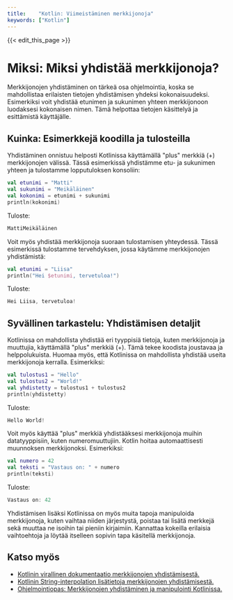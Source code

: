 ```yaml
---
title:    "Kotlin: Viimeistäminen merkkijonoja"
keywords: ["Kotlin"]
---
```


{{< edit_this_page >}}

# Miksi: Miksi yhdistää merkkijonoja?

Merkkijonojen yhdistäminen on tärkeä osa ohjelmointia, koska se mahdollistaa erilaisten tietojen yhdistämisen yhdeksi kokonaisuudeksi. Esimerkiksi voit yhdistää etunimen ja sukunimen yhteen merkkijonoon luodaksesi kokonaisen nimen. Tämä helpottaa tietojen käsittelyä ja esittämistä käyttäjälle.

## Kuinka: Esimerkkejä koodilla ja tulosteilla

Yhdistäminen onnistuu helposti Kotlinissa käyttämällä "plus" merkkiä (+) merkkijonojen välissä. Tässä esimerkissä yhdistämme etu- ja sukunimen yhteen ja tulostamme lopputuloksen konsoliin:

```Kotlin
val etunimi = "Matti"
val sukunimi = "Meikäläinen"
val kokonimi = etunimi + sukunimi
println(kokonimi)
```

Tuloste:

```Kotlin
MattiMeikäläinen
```

Voit myös yhdistää merkkijonoja suoraan tulostamisen yhteydessä. Tässä esimerkissä tulostamme tervehdyksen, jossa käytämme merkkijonojen yhdistämistä:

```Kotlin
val etunimi = "Liisa"
println("Hei $etunimi, tervetuloa!")
```

Tuloste:

```Kotlin
Hei Liisa, tervetuloa!
```

## Syvällinen tarkastelu: Yhdistämisen detaljit

Kotlinissa on mahdollista yhdistää eri tyyppisiä tietoja, kuten merkkijonoja ja muuttujia, käyttämällä "plus" merkkiä (+). Tämä tekee koodista joustavaa ja helppolukuista. Huomaa myös, että Kotlinissa on mahdollista yhdistää useita merkkijonoja kerralla. Esimerkiksi:

```Kotlin
val tulostus1 = "Hello"
val tulostus2 = "World!"
val yhdistetty = tulostus1 + tulostus2
println(yhdistetty)
```

Tuloste:

```Kotlin
Hello World!
```

Voit myös käyttää "plus" merkkiä yhdistääksesi merkkijonoja muihin datatyyppisiin, kuten numeromuuttujiin. Kotlin hoitaa automaattisesti muunnoksen merkkijonoksi. Esimerkiksi:

```Kotlin
val numero = 42
val teksti = "Vastaus on: " + numero
println(teksti)
```

Tuloste:

```Kotlin
Vastaus on: 42
```

Yhdistämisen lisäksi Kotlinissa on myös muita tapoja manipuloida merkkijonoja, kuten vaihtaa niiden järjestystä, poistaa tai lisätä merkkejä sekä muuttaa ne isoihin tai pieniin kirjaimiin. Kannattaa kokeilla erilaisia vaihtoehtoja ja löytää itselleen sopivin tapa käsitellä merkkijonoja.

## Katso myös

- [Kotlinin virallinen dokumentaatio merkkijonojen yhdistämisestä.](https://kotlinlang.org/docs/basic-types.html#strings)
- [Kotlinin String-interpolation lisätietoja merkkijonojen yhdistämisestä.](https://kotlinlang.org/docs/basic-syntax.html#string-templates)
- [Ohjelmointiopas: Merkkijonojen yhdistäminen ja manipulointi Kotlinissa.](https://programiz.com/kotlin-programming/string)